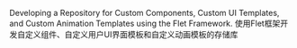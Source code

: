 Developing a Repository for Custom Components, Custom UI Templates, and Custom Animation Templates using the Flet Framework.
使用Flet框架开发自定义组件、自定义用户UI界面模板和自定义动画模板的存储库
